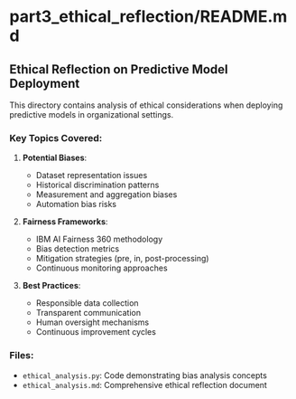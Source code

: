 
# part3_ethical_reflection/README.md
## Ethical Reflection on Predictive Model Deployment

This directory contains analysis of ethical considerations when deploying predictive models in organizational settings.

### Key Topics Covered:

1. **Potential Biases**:
   - Dataset representation issues
   - Historical discrimination patterns
   - Measurement and aggregation biases
   - Automation bias risks

2. **Fairness Frameworks**:
   - IBM AI Fairness 360 methodology
   - Bias detection metrics
   - Mitigation strategies (pre, in, post-processing)
   - Continuous monitoring approaches

3. **Best Practices**:
   - Responsible data collection
   - Transparent communication
   - Human oversight mechanisms
   - Continuous improvement cycles

### Files:
- `ethical_analysis.py`: Code demonstrating bias analysis concepts
- `ethical_analysis.md`: Comprehensive ethical reflection document
